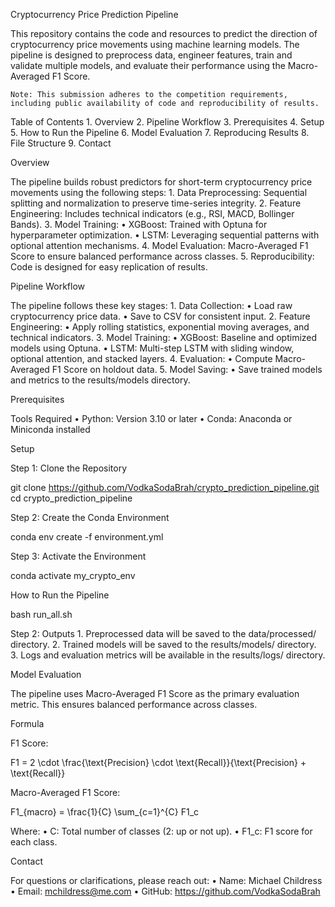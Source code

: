 Cryptocurrency Price Prediction Pipeline

This repository contains the code and resources to predict the direction of cryptocurrency price movements using machine learning models. The pipeline is designed to preprocess data, engineer features, train and validate multiple models, and evaluate their performance using the Macro-Averaged F1 Score.

	Note: This submission adheres to the competition requirements, including public availability of code and reproducibility of results.

Table of Contents
	1.	Overview
	2.	Pipeline Workflow
	3.	Prerequisites
	4.	Setup
	5.	How to Run the Pipeline
	6.	Model Evaluation
	7.	Reproducing Results
	8.	File Structure
	9.	Contact

Overview

The pipeline builds robust predictors for short-term cryptocurrency price movements using the following steps:
	1.	Data Preprocessing: Sequential splitting and normalization to preserve time-series integrity.
	2.	Feature Engineering: Includes technical indicators (e.g., RSI, MACD, Bollinger Bands).
	3.	Model Training:
	•	XGBoost: Trained with Optuna for hyperparameter optimization.
	•	LSTM: Leveraging sequential patterns with optional attention mechanisms.
	4.	Model Evaluation: Macro-Averaged F1 Score to ensure balanced performance across classes.
	5.	Reproducibility: Code is designed for easy replication of results.

Pipeline Workflow

The pipeline follows these key stages:
	1.	Data Collection:
	•	Load raw cryptocurrency price data.
	•	Save to CSV for consistent input.
	2.	Feature Engineering:
	•	Apply rolling statistics, exponential moving averages, and technical indicators.
	3.	Model Training:
	•	XGBoost: Baseline and optimized models using Optuna.
	•	LSTM: Multi-step LSTM with sliding window, optional attention, and stacked layers.
	4.	Evaluation:
	•	Compute Macro-Averaged F1 Score on holdout data.
	5.	Model Saving:
	•	Save trained models and metrics to the results/models directory.

Prerequisites

Tools Required
	•	Python: Version 3.10 or later
	•	Conda: Anaconda or Miniconda installed

Setup

Step 1: Clone the Repository

git clone https://github.com/VodkaSodaBrah/crypto_prediction_pipeline.git
cd crypto_prediction_pipeline

Step 2: Create the Conda Environment

conda env create -f environment.yml

Step 3: Activate the Environment

conda activate my_crypto_env

How to Run the Pipeline

bash run_all.sh

Step 2: Outputs
	1.	Preprocessed data will be saved to the data/processed/ directory.
	2.	Trained models will be saved to the results/models/ directory.
	3.	Logs and evaluation metrics will be available in the results/logs/ directory.

Model Evaluation

The pipeline uses Macro-Averaged F1 Score as the primary evaluation metric. This ensures balanced performance across classes.

Formula

F1 Score:

F1 = 2 \cdot \frac{\text{Precision} \cdot \text{Recall}}{\text{Precision} + \text{Recall}}


Macro-Averaged F1 Score:

F1_{macro} = \frac{1}{C} \sum_{c=1}^{C} F1_c


Where:
	•	C: Total number of classes (2: up or not up).
	•	F1_c: F1 score for each class.

Contact

For questions or clarifications, please reach out:
	•	Name: Michael Childress
	•	Email: mchildress@me.com
	•	GitHub: https://github.com/VodkaSodaBrah